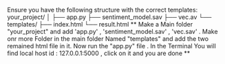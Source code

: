 Ensure you have the following structure with the correct templates:
your_project/
│
├── app.py
├── sentiment_model.sav
├── vec.av
└── templates/
    ├── index.html
    └── result.html
** Make a Main folder "your_project" and add 'app.py' , 'sentiment_model.sav' , 'vec.sav' . Make onr more Folder in the main folder Named "templates"
and add the two remained html file in it. Now run the "app.py" file . In the Terminal You will find local host id : 127.0.0.1:5000 , click on it and you are done **    

    
